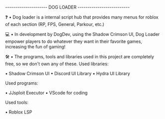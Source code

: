 --------------------- DOG LOADER --------------------------

❓ • Dog loader is a internal script hub that provides many menus for roblox of each section (RP, FPS, General, Parkour, etc.)

💻 • In development by DogDev, using the Shadow Crimson UI, Dog Loader empower players to do whatever they want in their favorite games, increasing the fun of gaming!

🛠 • The programs, tools and libraries used in this project are completely free, so we don't own any of these.
 Used libraries:

 • Shadow Crimson UI
 • Discord UI Library
 • Hydra UI Library

 Used programs:

 • JJsploit Executor
 • VScode for coding

 Used tools:

 • Roblox LSP
